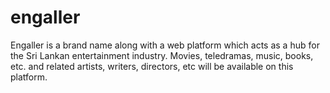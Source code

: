 # engaller
Engaller is a brand name along with a web platform which acts as a hub for the Sri Lankan entertainment industry. Movies, teledramas, music, books, etc. and related artists, writers, directors, etc will be available on this platform.
